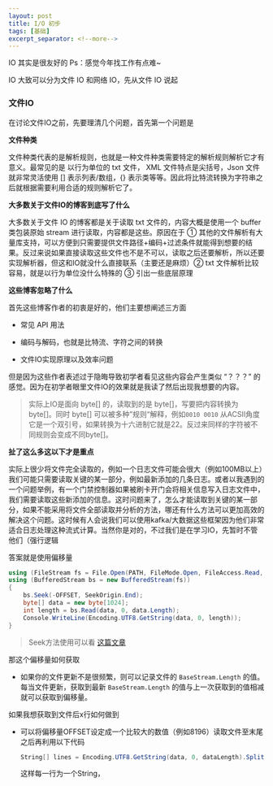 ```yaml
---
layout: post
title: I/O 初步
tags: [基础]
excerpt_separator: <!--more-->
---
```

IO 其实是很友好的 Ps：感觉今年找工作有点难~
<!--more-->
IO 大致可以分为文件 IO 和网络 IO，先从文件 IO 说起

###  文件IO

在讨论文件IO之前，先要理清几个问题，首先第一个问题是

**文件种类**

文件种类代表的是解析规则，也就是一种文件种类需要特定的解析规则解析它才有意义。最常见的是 以行为单位的 txt 文件， XML 文件特点是尖括号，Json 文件就非常灵活使用 [] 表示列表/数组，{} 表示类等等。因此将比特流转换为字符串之后就根据需要利用合适的规则解析它了。

**大多数关于文件IO的博客到底写了什么**

大多数关于文件 IO 的博客都是关于读取 txt 文件的，内容大概是使用一个 buffer 类包装原始 stream 进行读取，内容都是这些。原因在于 ① 其他的文件解析有大量库支持，可以方便到只需要提供文件路径+编码+过滤条件就能得到想要的结果。反过来说如果直接读取这些文件也不是不可以，读取之后还要解析，所以还要实现解析器，但这和IO就没什么直接联系（主要还是麻烦）② txt 文件解析比较容易，就是以行为单位没什么特殊的  ③ 引出一些底层原理

**这些博客忽略了什么**

首先这些博客作者的初衷是好的，他们主要想阐述三方面

- 常见 API 用法
- 编码与解码，也就是比特流、字符之间的转换

- 文件IO实现原理以及效率问题

但是因为这些作者表述过于隐晦导致初学者看见这些内容会产生类似 “？？？” 的感觉。因为在初学者眼里文件IO的效果就是我读了然后出现我想要的内容。

>  实际上IO是面向 byte[] 的，读取到的是 byte[]，写要把内容转换为 byte[]。同时 byte[] 可以被多种”规则“解释，例如`0010 0010` 从ACSII角度它是一个双引号，如果转换为十六进制它就是22。反过来同样的字符被不同规则会变成不同byte[]。

**扯了这么多这以下才是重点**

实际上很少将文件完全读取的，例如一个日志文件可能会很大（例如100MB以上）我们可能只需要读取关键的某一部分，例如最新添加的几条日志。或者以我遇到的一个问题举例，有一个门禁控制器如果被刷卡开门会将相关信息写入日志文件中，我们需要读取这些新添加的信息。这时问题来了，怎么才能读取到关键的某一部分，如果不能采用将文件全部读取并分析的方法，哪还有什么方法可以更加高效的解决这个问题。这时候有人会说我们可以使用kafka/大数据这些框架因为他们非常适合日志处理这种流式计算。当然你是对的，不过我们是在学习IO，先暂时不管他们（强行逻辑

答案就是使用偏移量

```c#
using (FileStream fs = File.Open(PATH, FileMode.Open, FileAccess.Read, FileShare.ReadWrite))
using (BufferedStream bs = new BufferedStream(fs))
{
    bs.Seek(-OFFSET, SeekOrigin.End);
    byte[] data = new byte[1024];
    int length = bs.Read(data, 0, data.Length);
    Console.WriteLine(Encoding.UTF8.GetString(data, 0, length));
}
```

> Seek方法使用可以看 [这篇文章](https://www.cnblogs.com/gyweiUSTC/articles/2088673.html)

那这个偏移量如何获取

- 如果你的文件更新不是很频繁，则可以记录文件的 `BaseStream.Length` 的值。每当文件更新，获取到最新 `BaseStream.Length` 的值与上一次获取到的值相减就可以获取到偏移量。

如果我想获取到文件后x行如何做到

- 可以将偏移量OFFSET设定成一个比较大的数值（例如8196）读取文件至末尾之后再利用以下代码

  ```c#
  String[] lines = Encoding.UTF8.GetString(data, 0, dataLength).Split(Environment.NewLine.ToCharArray());
  ```

  这样每一行为一个String，
